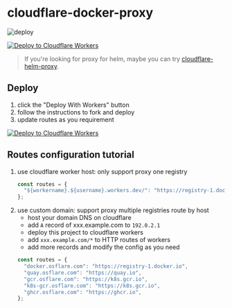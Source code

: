 # cloudflare-docker-proxy

![deploy](https://github.com/uxiaoshui/cloudflare-docker-proxy/actions/workflows/deploy.yaml/badge.svg)

[![Deploy to Cloudflare Workers](https://deploy.workers.cloudflare.com/button)](https://deploy.workers.cloudflare.com/?url=https://github.com/uxiaoshuiii/cloudflare-docker-proxy)

> If you're looking for proxy for helm, maybe you can try [cloudflare-helm-proxy](https://github.com/uxiaoshuiii/cloudflare-helm-proxy).

## Deploy

1. click the "Deploy With Workers" button
2. follow the instructions to fork and deploy
3. update routes as you requirement

[![Deploy to Cloudflare Workers](https://deploy.workers.cloudflare.com/button)](https://deploy.workers.cloudflare.com/?url=https://github.com/uxiaoshui/cloudflare-docker-proxy)

## Routes configuration tutorial

1. use cloudflare worker host: only support proxy one registry
   ```javascript
   const routes = {
     "${workername}.${username}.workers.dev/": "https://registry-1.docker.io",
   };
   ```
2. use custom domain: support proxy multiple registries route by host
   - host your domain DNS on cloudflare
   - add `A` record of xxx.example.com to `192.0.2.1`
   - deploy this project to cloudflare workers
   - add `xxx.example.com/*` to HTTP routes of workers
   - add more records and modify the config as you need
   ```javascript
   const routes = {
     "docker.osflare.com": "https://registry-1.docker.io",
     "quay.osflare.com": "https://quay.io",
     "gcr.osflare.com": "https://k8s.gcr.io",
     "k8s-gcr.osflare.com": "https://k8s.gcr.io",
     "ghcr.osflare.com": "https://ghcr.io",
   };
   ```

